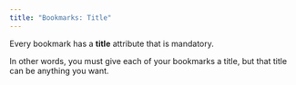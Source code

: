 ```yaml
---
title: "Bookmarks: Title"
---
```


Every bookmark has a **title** attribute that is mandatory.

In other words, you must give each of your bookmarks a title, but that title can be anything you want.

